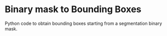 # Binary mask to Bounding Boxes
Python code to obtain bounding boxes starting from a segmentation binary mask.
